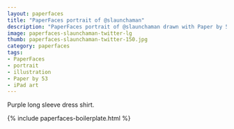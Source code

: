 ```yaml
---
layout: paperfaces
title: "PaperFaces portrait of @slaunchaman"
description: "PaperFaces portrait of @slaunchaman drawn with Paper by 53 on an iPad."
image: paperfaces-slaunchaman-twitter-lg
thumb: paperfaces-slaunchaman-twitter-150.jpg
category: paperfaces
tags: 
- PaperFaces
- portrait
- illustration
- Paper by 53
- iPad art
---
```


Purple long sleeve dress shirt.

{% include paperfaces-boilerplate.html %}